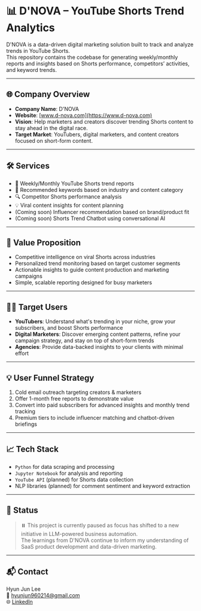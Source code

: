 # 📊 D'NOVA – YouTube Shorts Trend Analytics

D'NOVA is a data-driven digital marketing solution built to track and analyze trends in YouTube Shorts.  
This repository contains the codebase for generating weekly/monthly reports and insights based on Shorts performance, competitors’ activities, and keyword trends.

---

## 🌐 Company Overview

- **Company Name**: D'NOVA  
- **Website**: [www.d-nova.com](https://www.d-nova.com)  
- **Vision**: Help marketers and creators discover trending Shorts content to stay ahead in the digital race.  
- **Target Market**: YouTubers, digital marketers, and content creators focused on short-form content.

---

## 🛠️ Services

- 📅 Weekly/Monthly YouTube Shorts trend reports  
- 🧠 Recommended keywords based on industry and content category  
- 🔍 Competitor Shorts performance analysis  
- 💡 Viral content insights for content planning  
- (Coming soon) Influencer recommendation based on brand/product fit  
- (Coming soon) Shorts Trend Chatbot using conversational AI

---

## 💪 Value Proposition

- Competitive intelligence on viral Shorts across industries  
- Personalized trend monitoring based on target customer segments  
- Actionable insights to guide content production and marketing campaigns  
- Simple, scalable reporting designed for busy marketers

---

## 🧑‍💼 Target Users

- **YouTubers**: Understand what's trending in your niche, grow your subscribers, and boost Shorts performance  
- **Digital Marketers**: Discover emerging content patterns, refine your campaign strategy, and stay on top of short-form trends  
- **Agencies**: Provide data-backed insights to your clients with minimal effort

---

## 💡 User Funnel Strategy

1. Cold email outreach targeting creators & marketers  
2. Offer 1-month free reports to demonstrate value  
3. Convert into paid subscribers for advanced insights and monthly trend tracking  
4. Premium tiers to include influencer matching and chatbot-driven briefings

---

## 📈 Tech Stack

- `Python` for data scraping and processing  
- `Jupyter Notebook` for analysis and reporting  
- `YouTube API` (planned) for Shorts data collection  
- NLP libraries (planned) for comment sentiment and keyword extraction

---

## 📌 Status

> ⏸️ This project is currently paused as focus has shifted to a new initiative in LLM-powered business automation.  
> The learnings from D'NOVA continue to inform my understanding of SaaS product development and data-driven marketing.

---

## 📬 Contact

Hyun Jun Lee  
📧 hyunjun960214@gmail.com  
🌐 [LinkedIn](https://www.linkedin.com/in/hyunjun-lee-a37448212/)  
